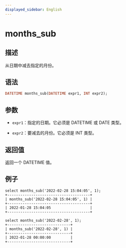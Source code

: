 ```yaml
---
displayed_sidebar: English
---
```


# months_sub

## 描述

从日期中减去指定的月份。

## 语法

```Haskell
DATETIME months_sub(DATETIME expr1, INT expr2);
```

## 参数

- `expr1`：指定的日期。它必须是 DATETIME 或 DATE 类型。

- `expr2`：要减去的月份。它必须是 INT 类型。

## 返回值

返回一个 DATETIME 值。

## 例子

```Plain Text
select months_sub('2022-02-28 15:04:05', 1);
+--------------------------------------+
| months_sub('2022-02-28 15:04:05', 1) |
+--------------------------------------+
| 2022-01-28 15:04:05                  |
+--------------------------------------+

select months_sub('2022-02-28', 1);
+-----------------------------+
| months_sub('2022-02-28', 1) |
+-----------------------------+
| 2022-01-28 00:00:00         |
+-----------------------------+
